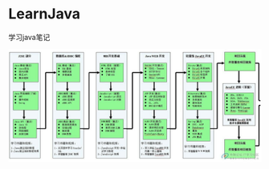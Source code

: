 # LearnJava
学习java笔记
 
 ![image](https://github.com/LaiHouWen/LearnJava/blob/master/img/1111111.jpg)
